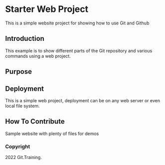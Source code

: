# Starter Web Project

This is a simple website project for 
showing how to use Git and Github

## Introduction

This example is to show different parts
of the Git repository and various commands using a web project.

## Purpose

## Deployment

This is a simple web project, deployment
can be on any web server or even local 
file system.

## How To Contribute

Sample website with plenty of files for demos

### Copyright

2022 Git.Training.